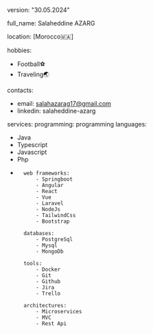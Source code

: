 version: "30.05.2024"

full_name: Salaheddine AZARG

location: [Morocco🇲🇦]

hobbies:
- Football⚽
- Traveling🌏



contacts:
- email: salahazarag17@gmail.com
- linkedin: salaheddine-azarg


services:
programming:
programming languages:
- Java
- Typescript
- Javascript
- Php
- 
        web frameworks:
            - Springboot
            - Angular
            - React
            - Vue
            - Laravel
            - NodeJs
            - TailwindCss
            - Bootstrap
 
        databases:
            - PostgreSql
            - Mysql
            - MongoDb
              
        tools:
            - Docker
            - Git
            - Github
            - Jira
            - Trello
            
        architectures:
            - Microservices
            - MVC
            - Rest Api



